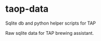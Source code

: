 # taop-data
Sqlite db and python helper scripts for TAP

Raw sqlite data for TAP brewing assistant.
